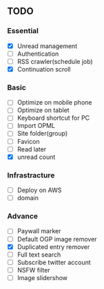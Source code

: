 ## TODO
### Essential
- [x] Unread management
- [ ] Authentication
- [ ] RSS crawler(schedule job)
- [x] Continuation scroll

### Basic
- [ ] Optimize on mobile phone
- [ ] Optimize on tablet
- [ ] Keyboard shortcut for PC
- [ ] Import OPML
- [ ] Site folder(group)
- [ ] Favicon 
- [ ] Read later
- [x] unread count

### Infrastracture
- [ ] Deploy on AWS
- [ ] domain

### Advance
- [ ] Paywall marker
- [ ] Default OGP image remover
- [x] Duplicated entry remover
- [ ] Full text search
- [ ] Subscribe twitter account
- [ ] NSFW filter
- [ ] Image slidershow
